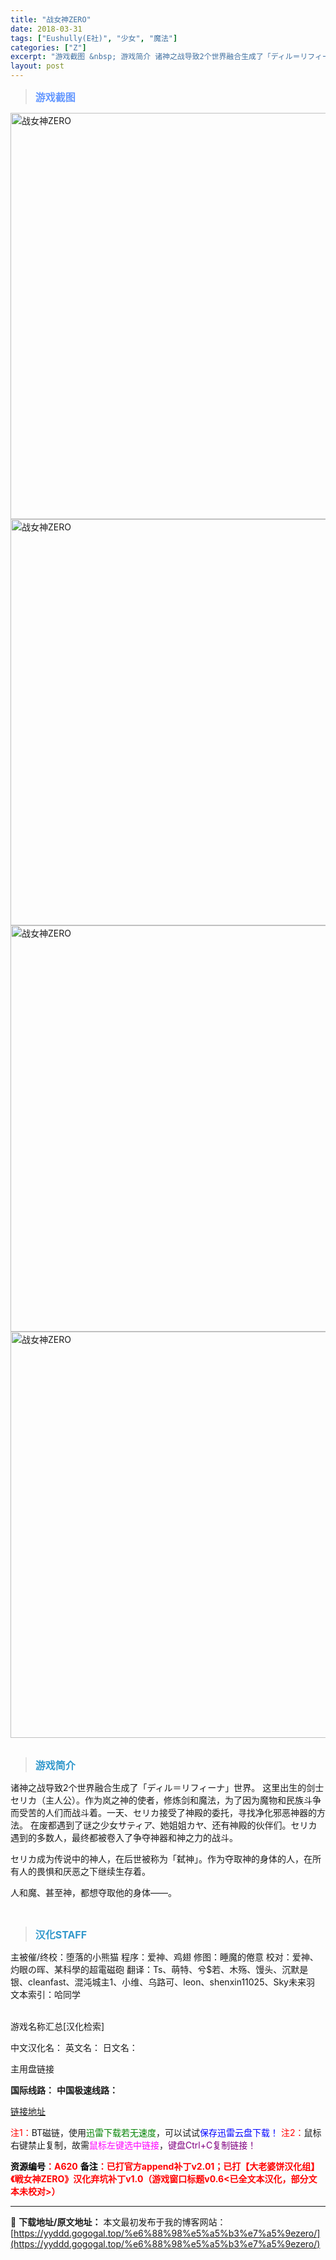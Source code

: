 ```yaml
---
title: "战女神ZERO"
date: 2018-03-31
tags: ["Eushully(E社)", "少女", "魔法"]
categories: ["Z"]
excerpt: "游戏截图 &nbsp; 游戏简介 诸神之战导致2个世界融合生成了「ディル＝リフィーナ」世界。 这里出生的剑士セリカ（主人公）。作为岚之神的使者，修炼剑和魔法，为了因为魔物和民族斗争而受苦的人们而战斗着。一天、セリカ接受了神殿的委托，寻找净化邪恶神器的方法。 在废都遇到了谜之少女サティア、她姐姐カヤ、&hellip;"
layout: post
---
```


<div>
<blockquote><b><span style="font-size: 12pt; color: #6699ff;">游戏截图</span></b></blockquote>
<div><img title="点击放大" src="https://yyddd.gogogal.top/wp-content/uploads/2025/04/20250430_6812065265cf7.webp" alt="战女神ZERO" width="650" /></div>
<div><img title="点击放大" src="https://yyddd.gogogal.top/wp-content/uploads/2025/04/20250430_68120653dd9dc.webp" alt="战女神ZERO" width="650" /></div>
<div><img title="点击放大" src="https://yyddd.gogogal.top/wp-content/uploads/2025/04/20250430_681206566d92b.webp" alt="战女神ZERO" width="650" /></div>
<div><img title="点击放大" src="https://yyddd.gogogal.top/wp-content/uploads/2025/04/20250430_681206579d96f.webp" alt="战女神ZERO" width="650" /></div>
&nbsp;
<blockquote><b><span style="font-size: 12pt; color: #3399cc;">游戏简介</span></b></blockquote>
<div>诸神之战导致2个世界融合生成了「ディル＝リフィーナ」世界。
这里出生的剑士セリカ（主人公）。作为岚之神的使者，修炼剑和魔法，为了因为魔物和民族斗争而受苦的人们而战斗着。一天、セリカ接受了神殿的委托，寻找净化邪恶神器的方法。
在废都遇到了谜之少女サティア、她姐姐カヤ、还有神殿的伙伴们。セリカ遇到的多数人，最终都被卷入了争夺神器和神之力的战斗。

セリカ成为传说中的神人，在后世被称为「弑神」。作为夺取神的身体的人，在所有人的畏惧和厌恶之下继续生存着。

人和魔、甚至神，都想夺取他的身体――。

</div>
&nbsp;
<blockquote><b><span style="font-size: 12pt; color: #3399cc;">汉化STAFF</span></b></blockquote>
<div>主被催/终校：堕落的小熊猫
程序：爱神、鸡翅
修图：睡魔的倦意
校对：爱神、灼眼の晖、某科學的超電磁砲
翻译：Ts、萌特、兮$若、木殇、馒头、沉默是银、cleanfast、混沌城主1、小维、乌路可、leon、shenxin11025、Sky未来羽
文本索引：哈同学</div>
&nbsp;

游戏名称汇总[汉化检索]

中文汉化名：
英文名：
日文名：

</div>
<div class="panel panel-primary">
<div class="panel-heading">主用盘链接</div>
<div class="panel-body">

<b>国际线路：</b>
<b>中国极速线路：</b>

<!--wechatfans start-->

<a href="https://pan.xunlei.com/s/VOSyWis-rLUwGAAlOXiORcIWA1?pwd=cepf#">链接地址</a>

<!--wechatfans end-->
<span style="color: #ff0000;">注1：</span>BT磁链，使用<span style="color: #008000;">迅雷下载若无速度</span>，可以试试<span style="color: #0000ff;">保存迅雷云盘下载！</span>
<span style="color: #ff0000;">注2：</span>鼠标右键禁止复制，故需<span style="color: #ff00ff;">鼠标左键选中链接</span>，<span style="color: #800080;">键盘Ctrl+C复制链接！</span>

</div>
<div class="panel-footer"><span style="color: #ff0000;"><b><span style="color: #000000;">资源编号</span>：A620</b></span>
<span style="color: #ff0000;"><b><span style="color: #000000;">备注</span>：已打官方append补丁v2.01；已打【大老婆饼汉化组】《戦女神ZERO》汉化弃坑补丁v1.0（游戏窗口标题v0.6&lt;已全文本汉化，部分文本未校对&gt;）</b></span></div>
</div>

---
📖 **下载地址/原文地址：** 本文最初发布于我的博客网站：[https://yyddd.gogogal.top/%e6%88%98%e5%a5%b3%e7%a5%9ezero/](https://yyddd.gogogal.top/%e6%88%98%e5%a5%b3%e7%a5%9ezero/)
